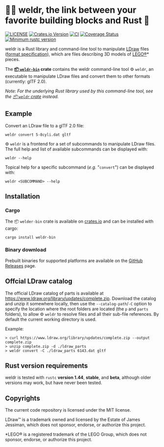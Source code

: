 # 👨‍🏭 weldr, the link between your favorite building blocks and Rust 🧱

[![LICENSE](https://img.shields.io/badge/license-MIT-blue.svg)](LICENSE)
[![Crates.io Version](https://img.shields.io/crates/v/weldr-bin.svg)](https://crates.io/crates/weldr-bin)
[![CI](https://github.com/djeedai/weldr/workflows/CI/badge.svg?branch=main)](https://github.com/djeedai/weldr/actions?query=workflow%3ACI)
[![Coverage Status](https://coveralls.io/repos/github/djeedai/weldr/badge.svg?branch=main)](https://coveralls.io/github/djeedai/weldr?branch=main)
[![Minimum rustc version](https://img.shields.io/badge/rustc-1.44.0+-lightgray.svg)](#rust-version-requirements)

weldr is a Rust library and command-line tool to manipulate [LDraw](https://www.ldraw.org/) files ([format specification](https://www.ldraw.org/article/218.html)), which are files describing 3D models of [LEGO®](http://www.lego.com)* pieces.

The **[📦 `weldr-bin`](https://crates.io/crates/weldr-bin) crate** contains the weldr command-line tool ⚙ `weldr`, an executable to manipulate LDraw files and convert them to other formats (currently: glTF 2.0).

_Note: For the underlying Rust library used by this command-line tool, see the [📦 `weldr` crate](https://crates.io/crates/weldr) instead._

## Example

Convert an LDraw file to a glTF 2.0 file:

```shell
weldr convert 5-8cyli.dat gltf
```

⚙ `weldr` is a frontend for a set of subcommands to manipulate LDraw files. The full help and list of available subcommands can be displayed with:

```shell
weldr --help
```

Topical help for a specific subcommand (_e.g._ "`convert`") can be displayed with:

```shell
weldr <SUBCOMMAND> --help
```

## Installation

### Cargo

The 📦 `welder-bin` crate is available on [crates.io](https://crates.io/crates/weldr-bin) and can be installed with cargo:

```shell
cargo install weldr-bin
```

### Binary download

Prebuilt binaries for supported platforms are available on the [GitHub Releases](https://github.com/djeedai/weldr/releases) page.

## Offcial LDraw catalog

The official LDraw catalog of parts is available at <https://www.ldraw.org/library/updates/complete.zip>. Download the catalog and unzip it somewhere locally, then use the `--catalog-path`/`-C` option to specify the location where the root folders are located (the `p` and `parts` folders), to allow ⚙ `weldr` to resolve files and all their sub-file references. By default the current working directory is used.

Example:

```shell
> curl https://www.ldraw.org/library/updates/complete.zip --output complete.zip
> unzip complete.zip -d ./ldraw_parts
> weldr convert -C ./ldraw_parts 6143.dat gltf
```

## Rust version requirements

weldr is tested with `rustc` **version 1.44**, **stable**, and **beta**, although older versions may work, but have never been tested.

## Copyrights

The current code repository is licensed under the MIT license.

LDraw™ is a trademark owned and licensed by the Estate of James Jessiman, which does not sponsor, endorse, or authorize this project.

*LEGO® is a registered trademark of the LEGO Group, which does not sponsor, endorse, or authorize this project.

